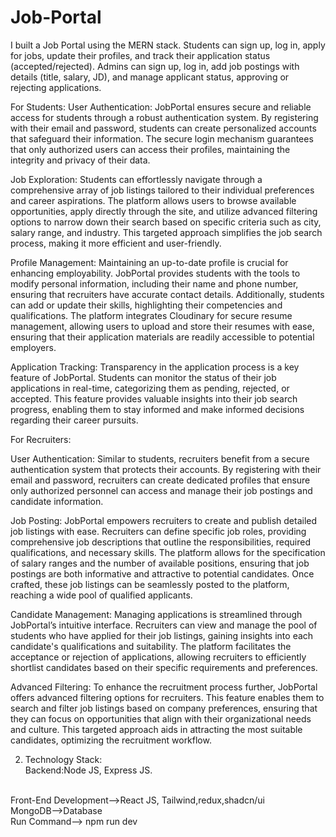 # Job-Portal
I built a Job Portal using the MERN stack. Students can sign up, log in, apply for jobs, update their profiles, and track their application status (accepted/rejected). Admins can sign up, log in, add job postings with details (title, salary, JD), and manage applicant status, approving or rejecting applications.


For Students:
User Authentication: JobPortal ensures secure and reliable access for students through a robust authentication system. By registering with their email and password, students can create personalized accounts that safeguard their information. The secure login mechanism guarantees that only authorized users can access their profiles, maintaining the integrity and privacy of their data.

Job Exploration: Students can effortlessly navigate through a comprehensive array of job listings tailored to their individual preferences and career aspirations. The platform allows users to browse available opportunities, apply directly through the site, and utilize advanced filtering options to narrow down their search based on specific criteria such as city, salary range, and industry. This targeted approach simplifies the job search process, making it more efficient and user-friendly.

Profile Management: Maintaining an up-to-date profile is crucial for enhancing employability. JobPortal provides students with the tools to modify personal information, including their name and phone number, ensuring that recruiters have accurate contact details. Additionally, students can add or update their skills, highlighting their competencies and qualifications. The platform integrates Cloudinary for secure resume management, allowing users to upload and store their resumes with ease, ensuring that their application materials are readily accessible to potential employers.

Application Tracking: Transparency in the application process is a key feature of JobPortal. Students can monitor the status of their job applications in real-time, categorizing them as pending, rejected, or accepted. This feature provides valuable insights into their job search progress, enabling them to stay informed and make informed decisions regarding their career pursuits.

For Recruiters:

User Authentication: Similar to students, recruiters benefit from a secure authentication system that protects their accounts. By registering with their email and password, recruiters can create dedicated profiles that ensure only authorized personnel can access and manage their job postings and candidate information.

Job Posting: JobPortal empowers recruiters to create and publish detailed job listings with ease. Recruiters can define specific job roles, providing comprehensive job descriptions that outline the responsibilities, required qualifications, and necessary skills. The platform allows for the specification of salary ranges and the number of available positions, ensuring that job postings are both informative and attractive to potential candidates. Once crafted, these job listings can be seamlessly posted to the platform, reaching a wide pool of qualified applicants.

Candidate Management: Managing applications is streamlined through JobPortal’s intuitive interface. Recruiters can view and manage the pool of students who have applied for their job listings, gaining insights into each candidate's qualifications and suitability. The platform facilitates the acceptance or rejection of applications, allowing recruiters to efficiently shortlist candidates based on their specific requirements and preferences.

Advanced Filtering: To enhance the recruitment process further, JobPortal offers advanced filtering options for recruiters. This feature enables them to search and filter job listings based on company preferences, ensuring that they can focus on opportunities that align with their organizational needs and culture. This targeted approach aids in attracting the most suitable candidates, optimizing the recruitment workflow.

2. Technology Stack:
    <br/>
Backend:Node JS, Express JS.
<br/>
Front-End Development-->React JS, Tailwind,redux,shadcn/ui
<br/>
MongoDB-->Database
<br/>
Run Command--> npm run dev
